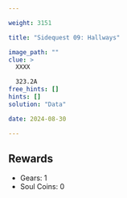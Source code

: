 ```yaml
---

weight: 3151

title: "Sidequest 09: Hallways"

image_path: ""
clue: >
  XXXX  

  323.2A
free_hints: []
hints: []
solution: "Data"

date: 2024-08-30

---
```


## Rewards

- Gears: 1
- Soul Coins: 0

